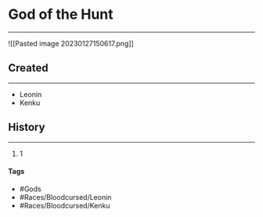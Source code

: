 # God of the Hunt
---
![[Pasted image 20230127150617.png]]

## Created
---
- Leonin
- Kenku

## History
---
1. 1 

#### Tags 
- #Gods 
- #Races/Bloodcursed/Leonin 
- #Races/Bloodcursed/Kenku 